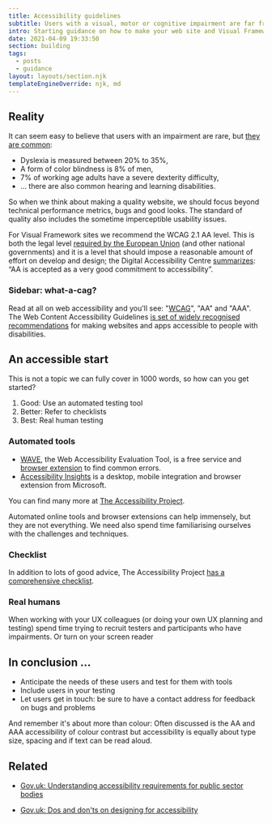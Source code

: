 ```yaml
---
title: Accessibility guidelines
subtitle: Users with a visual, motor or cognitive impairment are far from rare.
intro: Starting guidance on how to make your web site and Visual Framework components more accessible.
date: 2021-04-09 19:33:50
section: building
tags:
  - posts
  - guidance
layout: layouts/section.njk
templateEngineOverride: njk, md
---
```


## Reality <a id="reality"></a>

It can seem easy to believe that users with an impairment are rare, but [they are common](https://www.powermapper.com/blog/website-accessibility-disability-statistics/):

- Dyslexia is measured between 20% to 35%,
- A form of color blindness is 8% of men,
- 7% of working age adults have a severe dexterity difficulty,
- ... there are also common hearing and learning disabilities.

So when we think about making a quality website, we should focus beyond technical performance metrics, bugs and good looks. The standard of quality also includes the sometime imperceptible usability issues.

For Visual Framework sites we recommend the WCAG 2.1 AA level. This is both the legal level [required by the European Union](https://www.deque.com/blog/eu-web-accessibility-compliance-and-legislation/) (and other national governments) and it is a level that should impose a reasonable amount of effort on develop and design; the Digital Accessibility Centre [summarizes](https://digitalaccessibilitycentre.org/index.php/blog/20-diary/187-the-icing-on-the-cake-the-difference-between-aa-and-aaa-compliance): “AA is accepted as a very good commitment to accessibility”.

### Sidebar: what-a-cag? <a id="sidebar"></a>

Read at all on web accessibility and you'll see: "[WCAG](https://www.w3.org/TR/WCAG20/)", "AA" and "AAA". The Web Content Accessibility Guidelines [is set of widely recognised recommendations](https://tetralogical.com/articles/wcag-primer/) for making websites and apps accessible to people with disabilities.

## An accessible start <a id="start"></a>

This is not a topic we can fully cover in 1000 words, so how can you get started?

1. Good: Use an automated testing tool
2. Better: Refer to checklists
3. Best: Real human testing

### Automated tools

- [WAVE](https://wave.webaim.org/report#/http://stable.visual-framework.dev/), the Web Accessibility Evaluation Tool, is a free service and [browser extension](https://wave.webaim.org/extension/) to find common errors.
- [Accessibility Insights](https://accessibilityinsights.io/en/) is a desktop, mobile integration and browser extension from Microsoft.

You can find many more at [The Accessibility Project](https://www.a11yproject.com/resources/#tools).

Automated online tools and browser extensions can help immensely, but they are not everything. We need also spend time familiarising ourselves with the challenges and techniques.

### Checklist

In addition to lots of good advice, The Accessibility Project [has a comprehensive checklist](https://www.a11yproject.com/checklist/).

### Real humans

When working with your UX colleagues (or doing your own UX planning and testing) spend time trying to recruit testers and participants who have impairments. Or turn on your screen reader

## In conclusion ... <a id="conclusion"></a>

- Anticipate the needs of these users and test for them with tools
- Include users in your testing
- Let users get in touch: be sure to have a contact address for feedback on bugs and problems

And remember it's about more than colour: Often discussed is the AA and AAA accessibility of colour contrast but accessibility is equally about type size, spacing and if text can be read aloud.

## Related <a id="related"></a>

- [Gov.uk: Understanding accessibility requirements for public sector bodies](https://www.gov.uk/guidance/accessibility-requirements-for-public-sector-websites-and-apps)

- [Gov.uk: Dos and don'ts on designing for accessibility](https://accessibility.blog.gov.uk/2016/09/02/dos-and-donts-on-designing-for-accessibility/)
